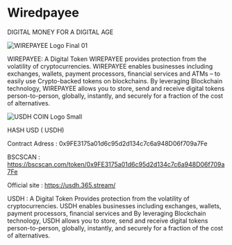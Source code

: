 # Wiredpayee
DIGITAL MONEY FOR A DIGITAL AGE

![WIREPAYEE Logo Final 01](https://user-images.githubusercontent.com/109957215/180755578-8efc815c-d19d-4fa9-b773-5d5f080ad83e.png)

WIREPAYEE: A Digital Token
WIREPAYEE provides protection from the volatility of cryptocurrencies. WIREPAYEE enables businesses including exchanges, wallets, payment processors, financial services and ATMs – to easily use Crypto-backed tokens on blockchains. By leveraging Blockchain technology, WIREPAYEE allows you to store, send and receive digital tokens person-to-person, globally, instantly, and securely for a fraction of the cost of alternatives.

![USDH COIN Logo Small](https://user-images.githubusercontent.com/109957215/180757064-453ae16c-a5a6-44c9-a6d5-a987d0f7be9f.png)


HASH USD ( USDH) 

Contract Adress : 0x9FE3175a01d6c95d2d134c7c6a948D06f709a7Fe

BSCSCAN : https://bscscan.com/token/0x9FE3175a01d6c95d2d134c7c6a948D06f709a7Fe

Official site : https://usdh.365.stream/ 

USDH : A Digital Token
Provides protection from the volatility of cryptocurrencies. USDH enables businesses including exchanges, wallets, payment processors, financial services and By leveraging Blockchain technology, USDH allows you to store, send and receive digital tokens person-to-person, globally, instantly, and securely for a fraction of the cost of alternatives.


